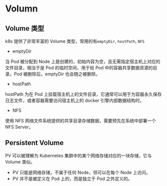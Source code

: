 # Volumn

## Volume 类型

k8s 提供了非常丰富的 Volume 类型，常用的有`emptyDir`, `hostPath`, `NFS`

- emptyDir

当 Pod 被分配到 Node 上是创建的，初始内容为空，且无需指定宿主机上对应的文件目录，相当于是 Pod 的临时空间，用于给 Pod 中的容器共享数据资源的目录。Pod 被删除后，emptyDir 也会随之被删除。

- hostPath

hostPath 为在 Pod 上挂载宿主机上的文件目录，它通常可以用于为容器永久保存日志文件，或者容器需要访问宿主机上的 docker 引擎内部数据结构时。

- NFS

使用 NFS 网络文件系统提供的共享目录存储数据，需要预先在系统中部署一个 NFS Server。

## Persistent Volume

PV 可以被理解为 Kubernetes 集群中的某个网络存储对应的一块存储，它与 Volume 类似。

- PV 只能是网络存储，不属于任何 Node，但可以在每个 Node 上访问。
- PV 并不是被定义在 Pod 上的，而是独立于 Pod 之外定义的。
